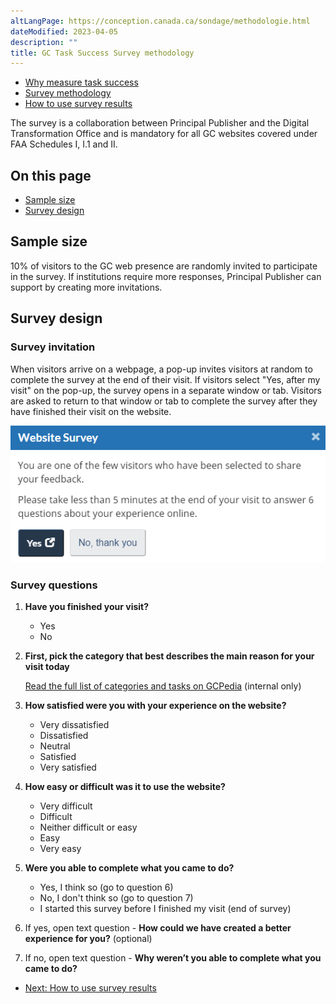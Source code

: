 ```yaml
---
altLangPage: https://conception.canada.ca/sondage/methodologie.html
dateModified: 2023-04-05
description: ""
title: GC Task Success Survey methodology
---
```


<div class="gc-stp-stp">
    <div class="row">
        <ul class="toc lst-spcd col-md-12">
            <li class="col-md-4 col-sm-6"><a class="list-group-item" href="about-tss.html">Why measure task success</a></li>
            <li class="col-md-4 col-sm-6"><a class="list-group-item active" href="methods.html">Survey methodology</a></li>
            <li class="col-md-4 col-sm-6"><a class="list-group-item" href="benefits.html">How to use survey results</a></li>
        </ul>
    </div>
</div>

The survey is a collaboration between Principal Publisher and the Digital Transformation Office and is mandatory for all GC websites covered under FAA Schedules I, I.1 and II.

## On this page

* [Sample size](#sample-size)
* [Survey design](#survey-design)

## Sample size

10% of visitors to the GC web presence are randomly invited to participate in the survey. If institutions require more responses, Principal Publisher can support by creating more invitations.

## Survey design

### Survey invitation

When visitors arrive on a webpage, a pop-up invites visitors at random to complete the survey at the end of their visit. If visitors select "Yes, after my visit" on the pop-up, the survey opens in a separate window or tab. Visitors are asked to return to that window or tab to complete the survey after they have finished their visit on the website.

![Survey invitation that reads "You are one of the few visitors who have been selected to share your feedback. Please take less than 5 minutes at the end of your visit to answer 6 questions about your experience online" Then there are two option for yes and no.](images/pop-up-en.png)

### Survey questions

1.  **Have you finished your visit?**
    * Yes
    * No

2.  **First, pick the category that best describes the main reason for your visit today**

    [Read the full list of categories and tasks on GCPedia](https://www.gcpedia.gc.ca/wiki/Government_of_Canada_Task_Success_Survey_-_Current_and_past_task_lists) (internal only)

3.  **How satisfied were you with your experience on the website?**

    * Very dissatisfied
    * Dissatisfied
    * Neutral
    * Satisfied
    * Very satisfied

4.  **How easy or difficult was it to use the website?**

    * Very difficult
    * Difficult
    * Neither difficult or easy
    * Easy
    * Very easy

5.  **Were you able to complete what you came to do?**

    * Yes, I think so (go to question 6)
    * No, I don't think so (go to question 7)
    * I started this survey before I finished my visit (end of survey)

6.  If yes, open text question - **How could we have created a better experience for you?** (optional)

7.  If no, open text question - **Why weren’t you able to complete what you came to do?**

<nav role="navigation" class="mrgn-bttm-lg">
    <ul class="pager">
        <li class="next"><a href="benefits.html" rel="next">Next: How to use survey results</a></li>
    </ul>
</nav>
